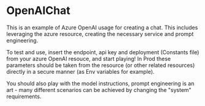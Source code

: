 # OpenAIChat
This is an example of Azure OpenAI usage for creating a chat. This includes leveraging the azure resource, creating the necessary service and prompt engineering.

To test and use, insert the endpoint, api key and deployment (Constants file) from your azure OpenAI resouce, and start playing! In Prod these parameters should be taken from the resource (or other related resources) directly in a secure manner (as Env variables for example).

You should also play with the model instructions, prompt engineering is an art - many different scenarios can be achieved by changing the "system" requirements.
